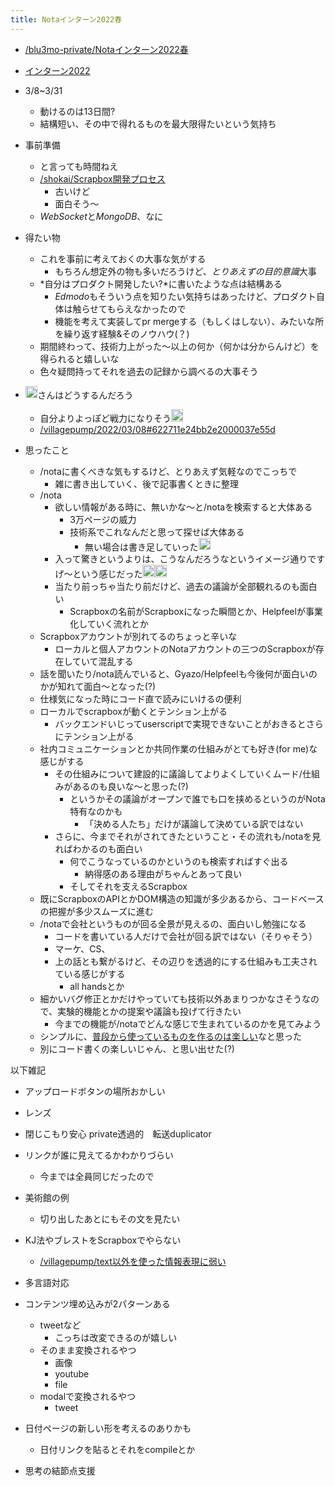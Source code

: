 ```yaml
---
title: Notaインターン2022春
---
```


* [/blu3mo-private/Notaインターン2022春](https://scrapbox.io/blu3mo-private/Notaインターン2022春)

* [インターン2022](%E3%82%A4%E3%83%B3%E3%82%BF%E3%83%BC%E3%83%B32022.md)

* 3/8~3/31
  
  * 動けるのは13日間?
  * 結構短い、その中で得れるものを最大限得たいという気持ち
* 事前準備
  
  * と言っても時間ねえ
  * [/shokai/Scrapbox開発プロセス](https://scrapbox.io/shokai/Scrapbox開発プロセス)
    * 古いけど
    * 面白そう〜
  * *WebSocket*と*MongoDB*、なに
* 得たい物
  
  * これを事前に考えておくの大事な気がする
    * もちろん想定外の物も多いだろうけど、*とりあえずの目的意識*大事
  * *自分はプロダクト開発したい?*に書いたような点は結構ある
    * *Edmodo*もそういう点を知りたい気持ちはあったけど、プロダクト自体は触らせてもらえなかったので
    * 機能を考えて実装してpr mergeする（もしくはしない）、みたいな所を繰り返す経験&そのノウハウ(？)
  * 期間終わって、技術力上がった〜以上の何か（何かは分からんけど）を得られると嬉しいな
  * 色々疑問持ってそれを過去の記録から調べるの大事そう
* <img src='https://scrapbox.io/api/pages/blu3mo-public/takker/icon' alt='takker.icon' height="19.5"/>さんはどうするんだろう
  
  * 自分よりよっぽど戦力になりそう<img src='https://scrapbox.io/api/pages/blu3mo-public/blu3mo/icon' alt='blu3mo.icon' height="19.5"/>
  * [/villagepump/2022/03/08#622711e24bb2e2000037e55d](https://scrapbox.io/villagepump/2022/03/08#622711e24bb2e2000037e55d)
* 思ったこと
  
  * /notaに書くべきな気もするけど、とりあえず気軽なのでこっちで
    * 雑に書き出していく、後で記事書くときに整理
  * /nota
    * 欲しい情報がある時に、無いかな〜と/notaを検索すると大体ある
      * 3万ページの威力
      * 技術系でこれなんだと思って探せば大体ある
        * 無い場合は書き足していった<img src='https://scrapbox.io/api/pages/blu3mo-public/blu3mo/icon' alt='blu3mo.icon' height="19.5"/>
    * 入って驚きというよりは、こうなんだろうなというイメージ通りですげ〜という感じだった<img src='https://scrapbox.io/api/pages/blu3mo-public/blu3mo/icon' alt='blu3mo.icon' height="19.5"/><img src='https://scrapbox.io/api/pages/blu3mo-public/blu3mo/icon' alt='blu3mo.icon' height="19.5"/>
    * 当たり前っちゃ当たり前だけど、過去の議論が全部観れるのも面白い
      * Scrapboxの名前がScrapboxになった瞬間とか、Helpfeelが事業化していく流れとか
  * Scrapboxアカウントが別れてるのちょっと辛いな
    * ローカルと個人アカウントのNotaアカウントの三つのScrapboxが存在していて混乱する
  * 話を聞いたり/nota読んでいると、Gyazo/Helpfeelも今後何が面白いのかが知れて面白〜となった(?)
  * 仕様気になった時にコード直で読みにいけるの便利
  * ローカルでscrapboxが動くとテンション上がる
    * バックエンドいじってuserscriptで実現できないことがおきるとさらにテンション上がる
  * 社内コミュニケーションとか共同作業の仕組みがとても好き(for me)な感じがする
    * その仕組みについて建設的に議論してよりよくしていくムード/仕組みがあるのも良いな〜と思った(?)
      * というかその議論がオープンで誰でも口を挟めるというのがNota特有なのかも
        * 「決める人たち」だけが議論して決めている訳ではない
    * さらに、今までそれがされてきたということ・その流れも/notaを見ればわかるのも面白い
      * 何でこうなっているのかというのも検索すればすぐ出る
        * 納得感のある理由がちゃんとあって良い
      * そしてそれを支えるScrapbox
  * 既にScrapboxのAPIとかDOM構造の知識が多少あるから、コードベースの把握が多少スムーズに進む
  * /notaで会社というものが回る全景が見えるの、面白いし勉強になる
    * コードを書いている人だけで会社が回る訳ではない（そりゃそう）
    * マーケ、CS、
    * 上の話とも繋がるけど、その辺りを透過的にする仕組みも工夫されている感じがする
      * all handsとか
  * 細かいバグ修正とかだけやっていても技術以外あまりつかなさそうなので、実験的機能とかの提案や議論も投げて行きたい
    * 今までの機能が/notaでどんな感じで生まれているのかを見てみよう
  * シンプルに、[普段から使っているものを作るのは楽しい](%E6%99%AE%E6%AE%B5%E3%81%8B%E3%82%89%E4%BD%BF%E3%81%A3%E3%81%A6%E3%81%84%E3%82%8B%E3%82%82%E3%81%AE%E3%82%92%E4%BD%9C%E3%82%8B%E3%81%AE%E3%81%AF%E6%A5%BD%E3%81%97%E3%81%84.md)なと思った
  * 別にコード書くの楽しいじゃん、と思い出せた(?)

以下雑記

* アップロードボタンの場所おかしい

* レンズ

* 閉じこもり安心 private透過的　転送duplicator

* リンクが誰に見えてるかわかりづらい
  
  * 今までは全員同じだったので
* 美術館の例
  
  * 切り出したあとにもその文を見たい
* KJ法やブレストをScrapboxでやらない
  
  * [/villagepump/text以外を使った情報表現に弱い](https://scrapbox.io/villagepump/text以外を使った情報表現に弱い)
* 多言語対応

* コンテンツ埋め込みが2パターンある
  
  * tweetなど
    * こっちは改変できるのが嬉しい
  * そのまま変換されるやつ
    * 画像
    * youtube
    * file
  * modalで変換されるやつ
    * tweet
* 日付ページの新しい形を考えるのありかも
  
  * 日付リンクを貼るとそれをcompileとか
* 思考の結節点支援
